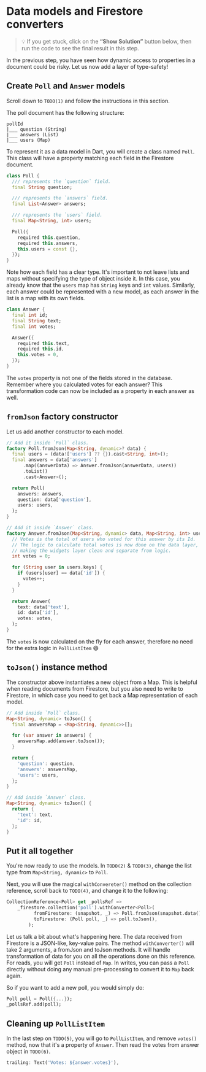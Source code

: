 # Data models and Firestore converters

> 💡 If you get stuck, click on the **“Show Solution”** button below, then run the code to see the final result in this step.

In the previous step, you have seen how dynamic access to properties in a document could be risky.
Let us now add a layer of type-safety!

## Create `Poll` and `Answer` models

Scroll down to `TODO(1)` and follow the instructions in this section.

The poll document has the following structure:

```
pollId
|___ question (String)
|___ answers (List)
|___ users (Map)
```

To represent it as a data model in Dart, you will create a class named `Poll`. This class will have a property matching each field in the Firestore document.

```dart
class Poll {
  /// represents the `question` field.
  final String question;

  /// represents the `answers` field.
  final List<Answer> answers;

  /// represents the `users` field.
  final Map<String, int> users;

  Poll({
    required this.question,
    required this.answers,
    this.users = const {},
  });
}
```

Note how each field has a clear type. It's important to not leave lists and maps without specifying the type of object inside it. In this case, you already know that the `users` map has `String` keys and `int` values. Similarly, each answer could be represented with a new model, as each answer in the list is a map with its own fields.

```dart
class Answer {
  final int id;
  final String text;
  final int votes;

  Answer({
    required this.text,
    required this.id,
    this.votes = 0,
  });
}
```

The `votes` property is not one of the fields stored in the database. Remember where you calculated votes for each answer?
This transformation code can now be included as a property in each answer as well.

## `fromJson` factory constructor

Let us add another constructor to each model.

```dart
// Add it inside `Poll` class.
factory Poll.fromJson(Map<String, dynamic>? data) {
  final users = (data!['users'] ?? {}).cast<String, int>();
  final answers = data['answers']
      .map((answerData) => Answer.fromJson(answerData, users))
      .toList()
      .cast<Answer>();

  return Poll(
    answers: answers,
    question: data['question'],
    users: users,
  );
}

// Add it inside `Answer` class.
factory Answer.fromJson(Map<String, dynamic> data, Map<String, int> users) {
  // Votes is the total of users who voted for this answer by its Id.
  // The logic to calculate total votes is now done on the data layer,
  // making the widgets layer clean and separate from logic.
  int votes = 0;

  for (String user in users.keys) {
    if (users[user] == data['id']) {
      votes++;
    }
  }

  return Answer(
    text: data['text'],
    id: data['id'],
    votes: votes,
  );
}
```

The `votes` is now calculated on the fly for each answer, therefore no need for the extra logic in `PollListItem` 😄

## `toJson()` instance method

The constructor above instantiates a new object from a Map. This is helpful when reading documents from Firestore, but you also need to write to Firestore, in which case you need to get back a Map representation of each model.

```dart
// Add inside `Poll` class.
Map<String, dynamic> toJson() {
  final answersMap = <Map<String, dynamic>>[];

  for (var answer in answers) {
    answersMap.add(answer.toJson());
  }

  return {
    'question': question,
    'answers': answersMap,
    'users': users,
  };
}

// Add inside `Answer` class.
Map<String, dynamic> toJson() {
  return {
    'text': text,
    'id': id,
  };
}
```

## Put it all together

You're now ready to use the models. In `TODO(2)` & `TODO(3)`, change the list type from `Map<String, dynamic>` to `Poll`.

Next, you will use the magical `withConvereter()` method on the collection reference, scroll back to `TODO(4)`, and change it to the following:

```dart
CollectionReference<Poll> get _pollsRef =>
    _firestore.collection('poll').withConverter<Poll>(
          fromFirestore: (snapshot, _) => Poll.fromJson(snapshot.data()),
          toFirestore: (Poll poll, _) => poll.toJson(),
        );
```

Let us talk a bit about what's happening here. The data received from Firestore is a JSON-like, key-value pairs. The method `withConverter()` will take 2 arguments, a fromJson and toJson methods. It will handle transformation of data for you on all the operations done on this reference. For reads, you will get `Poll` instead of `Map`. In writes, you can pass a `Poll` directly without doing any manual pre-processing to convert it to `Map` back again.

So if you want to add a new poll, you would simply do:

```dart
Poll poll = Poll({...});
_pollsRef.add(poll);
```

## Cleaning up `PollListItem`

In the last step on `TODO(5)`, you will go to `PollListItem`, and remove `votes()` method, now that it's a property of `Answer`.
Then read the votes from answer object in `TODO(6)`.

```dart
trailing: Text('Votes: ${answer.votes}'),
```
